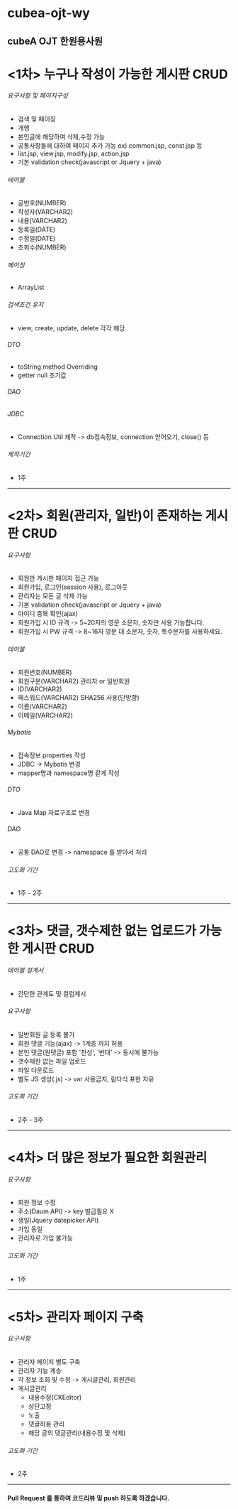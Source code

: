 # cubea-ojt-wy
## cubeA OJT 한원용사원

# <1차> 누구나 작성이 가능한 게시판 CRUD
###### 요구사항 및 페이지구성
  * 검색 및 페이징
  * 개행
  * 본인글에 해당하여 삭제,수정 가능
  * 공통사항들에 대하여 페이지 추가 가능 ex) common.jsp, const.jsp 등
  * list.jsp, view.jsp, modify.jsp, action.jsp
  * 기본 validation check(javascript or Jquery + java)
###### 테이블
  * 글번호(NUMBER)
  * 작성자(VARCHAR2)
  * 내용(VARCHAR2)
  * 등록일(DATE)
  * 수정일(DATE)
  * 조회수(NUMBER)
###### 페이징
  * ArrayList<Integer>
###### 검색조건 유지
  * view, create, update, delete 각각 해당
###### DTO
  * toString method Overriding
  * getter null 초기값
###### DAO
###### JDBC
  * Connection Util 제작 -> db접속정보, connection 얻어오기, close() 등
###### 제작기간
  * 1주

---------------------------------------------------------------------------------------------------------------------------------------------------


# <2차> 회원(관리자, 일반)이 존재하는 게시판 CRUD
###### 요구사항
  * 회원만 게시판 페이지 접근 가능
  * 회원가입, 로그인(session 사용), 로그아웃
  * 관리자는 모든 글 삭제 가능
  * 기본 validation check(javascript or Jquery + java)
  * 아이디 중복 확인(ajax)
  * 회원가입 시 ID 규격 -> 5~20자의 영문 소문자, 숫자만 사용 가능합니다.
  * 회원가입 시 PW 규격 ->  8~16자 영문 대 소문자, 숫자, 특수문자를 사용하세요.
###### 테이블
  * 회원번호(NUMBER)
  * 회원구분(VARCHAR2) 관리자 or 일반회원
  * ID(VARCHAR2)
  * 패스워드(VARCHAR2) SHA256 사용(단방향)
  * 이름(VARCHAR2)
  * 이메일(VARCHAR2)
###### Mybatis
  * 접속정보 properties 작성
  * JDBC -> Mybatis 변경
  * mapper명과 namespace명 같게 작성
###### DTO
  * Java Map 자료구조로 변경
###### DAO
  * 공통 DAO로 변경 -> namespace 를 받아서 처리
###### 고도화 기간
  * 1주 - 2주

---------------------------------------------------------------------------------------------------------------------------------------------------


# <3차> 댓글, 갯수제한 없는 업로드가 가능한 게시판 CRUD
###### 테이블 설계서
  * 간단한 관계도 및 컬럼제시
###### 요구사항
  * 일반회원 글 등록 불가
  * 회원 댓글 기능(ajax) -> 1계층 까지 허용
  * 본인 댓글(원댓글) 포함 '찬성', '반대' -> 동시에 불가능
  * 갯수제한 없는 파일 업로드
  * 파일 다운로드
  * 별도 JS 생성(.js) -> var 사용금지, 람다식 표현 자유
###### 고도화 기간
  * 2주 - 3주

---------------------------------------------------------------------------------------------------------------------------------------------------


# <4차> 더 많은 정보가 필요한 회원관리
###### 요구사항
  * 회원 정보 수정
  * 주소(Daum API) -> key 발급필요 X
  * 생일(Jquery datepicker API)
  * 가입 동일
  * 관리자로 가입 불가능
###### 고도화 기간
  * 1주


---------------------------------------------------------------------------------------------------------------------------------------------------


# <5차> 관리자 페이지 구축
###### 요구사항
  * 관리자 페이지 별도 구축
  * 관리자 기능 계승
  * 각 정보 조회 및 수정 -> 게시글관리, 회원관리
  * 게시글관리
    * 내용수정(CKEditor)
    * 상단고정
    * 노출
    * 댓글허용 관리
    * 해당 글의 댓글관리(내용수정 및 삭제)
###### 고도화 기간
  * 2주


---------------------------------------------------------------------------------------------------------------------------------------------------


#### Pull Request 를 통하여 코드리뷰 및 push 하도록 하겠습니다.
